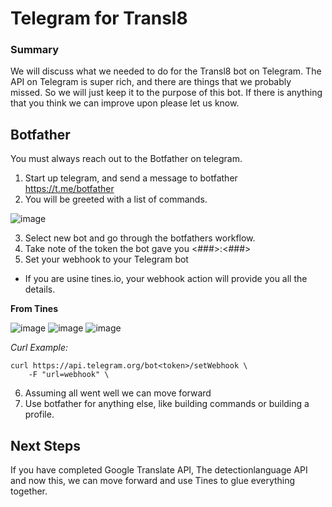 # Telegram for Transl8

### Summary

We will discuss what we needed to do for the Transl8 bot on Telegram. The API on Telegram is super rich, and there are things that we probably missed. So we will just keep it to the purpose of this bot. If there is anything that you think we can improve upon please let us know.


## Botfather

You must always reach out to the Botfather on telegram.

1. Start up telegram, and send a message to botfather https://t.me/botfather
2. You will be greeted with a list of commands.

![image](https://user-images.githubusercontent.com/38545800/156890408-bea8f6c4-d0bd-4f7e-8d94-21bbd62f74db.png)

3. Select new bot and go through the botfathers workflow.
4. Take note of the token the bot gave you <###>:<###>
5. Set your webhook to your Telegram bot
- If you are usine tines.io, your webhook action will provide you all the details.

**From Tines**

![image](https://user-images.githubusercontent.com/38545800/156890918-a503c93d-bc43-41ec-8601-b3359e7d3bbf.png)
![image](https://user-images.githubusercontent.com/38545800/156891691-8cf426ec-8049-46a2-bc91-3d12f8c2216b.png)
![image](https://user-images.githubusercontent.com/38545800/156891716-32997949-54b5-479e-a5f0-d86aafe7f483.png)


*Curl Example:*
```
curl https://api.telegram.org/bot<token>/setWebhook \
    -F "url=webhook" \
```

6. Assuming all went well we can move forward
7. Use botfather for anything else, like building commands or building a profile.

## Next Steps

If you have completed Google Translate API, The detectionlanguage API and now this, we can move forward and use Tines to glue everything together.
